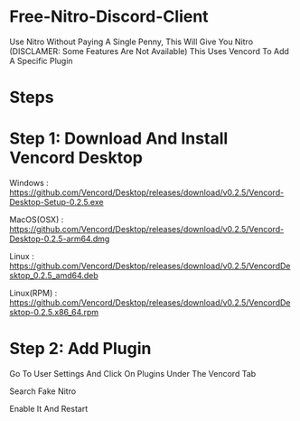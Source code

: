 # Free-Nitro-Discord-Client
Use Nitro Without Paying A Single Penny, This Will Give You Nitro (DISCLAMER: Some Features Are Not Available) This Uses Vencord To Add A Specific Plugin
# Steps
# Step 1: Download And Install Vencord Desktop 

Windows : https://github.com/Vencord/Desktop/releases/download/v0.2.5/Vencord-Desktop-Setup-0.2.5.exe

MacOS(OSX) : https://github.com/Vencord/Desktop/releases/download/v0.2.5/Vencord-Desktop-0.2.5-arm64.dmg

Linux : https://github.com/Vencord/Desktop/releases/download/v0.2.5/VencordDesktop_0.2.5_amd64.deb

Linux(RPM) : https://github.com/Vencord/Desktop/releases/download/v0.2.5/VencordDesktop-0.2.5.x86_64.rpm

# Step 2: Add Plugin

Go To User Settings And Click On Plugins Under The Vencord Tab

Search Fake Nitro

Enable It And Restart
